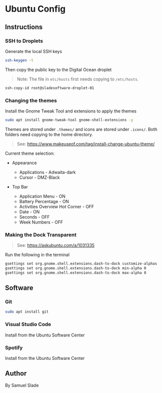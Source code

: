 # Ubuntu Config

## Instructions

### SSH to Droplets
Generate the local SSH keys
```bash
ssh-keygen -t
```

Then copy the public key to the Digital Ocean droplet
> Note: The file in `etc/hosts` first needs copying to `/etc/hosts`.
```bash
ssh-copy-id root@sladesoftware-droplet-01
```

### Changing the themes
Install the Gnome Tweak Tool and extensions to apply the themes
```bash
sudo apt install gnome-tweak-tool gnome-shell-extensions -y
```

Themes are stored under `.themes/` and icons are stored under `.icons/`. Both
folders need copying to the home directory.

> See: https://www.makeuseof.com/tag/install-change-ubuntu-theme/

Current theme selection:
- Appearance
  - Applications - Adwaita-dark
  - Cursor - DMZ-Black

- Top Bar
  - Application Menu - ON
  - Battery Percentage - ON
  - Activities Overview Hot Corner - OFF
  - Date - ON
  - Seconds - OFF
  - Week Numbers - OFF

### Making the Dock Transparent
> See: https://askubuntu.com/a/1031335

Run the following in the terminal
```bash
gsettings set org.gnome.shell.extensions.dash-to-dock customize-alphas true
gsettings set org.gnome.shell.extensions.dash-to-dock min-alpha 0
gsettings set org.gnome.shell.extensions.dash-to-dock max-alpha 0
```

## Software
### Git
```bash
sudo apt install git
```

### Visual Studio Code
Install from the Ubuntu Software Center

### Spotify
Install from the Ubuntu Software Center

## Author
By Samuel Slade
